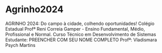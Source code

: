 # Agrinho2024
AGRINHO 2024: Do campo à cidade, colhendo oportunidades!
Colégio Estadual Profª Reni Correia Gamper - Ensino Fundamental, Médio, Profissional e Normal.
Curso Técnico em Desenvolvimento de Sistemas
Estudante: PREENCHER COM SEU NOME COMPLETO
Profª: Vladismara Psych Martins